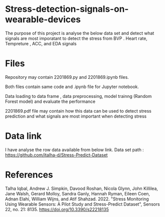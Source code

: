 # Stress-detection-signals-on-wearable-devices

The purpose of this project is analyse the below data set and detect what signals are most imporatant to detect the stress from BVP . Heart rate, Tempreture , 
ACC, and EDA signals

# Files
Repository may contain 2201869.py and 2201869.ipynb  files.

Both files contain same code and .ipynb file for Jupyter notebook.

Data loading to data frame , data preprocessing, model trainng (Random Forest model) and evaluate the performance 

2201869.pdf file may contain how this data can be used to detect stress prediction and what signals are most important when detecting stress

# Data link
I have analyse the row data available from below link.
Data set path : https://github.com/italha-d/Stress-Predict-Dataset

# References


Talha Iqbal, Andrew J. Simpkin, Davood Roshan, Nicola Glynn, John Killilea, Jane Walsh, Gerard Molloy, Sandra Ganly, Hannah Ryman, Eileen Coen, Adnan Elahi, William Wijns, and Atif Shahzad. 2022. "Stress Monitoring Using Wearable Sensors: A Pilot Study and Stress-Predict Dataset", Sensors 22, no. 21: 8135. https://doi.org/10.3390/s22218135
    

